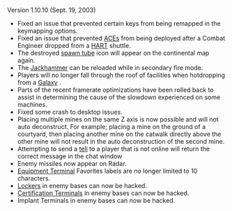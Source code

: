 Version 1.10.10 (Sept. 19, 2003)

- Fixed an issue that prevented certain keys from being remapped in the
  keymapping options.
- Fixed an issue that prevented
  [ACEs](../weapons/Adaptive_Construction_Engine.md) from being deployed after a
  Combat Engineer dropped from a [HART](../terminology/HART.md) shuttle.
- The destroyed [spawn tube](../items/Respawn_Tube.md) icon will appear on the
  continental map again.
- The [Jackhammer](../weapons/Jackhammer.md) can be reloaded while in secondary
  fire mode.
- Players will no longer fall through the roof of facilities when hotdropping
  from a [Galaxy](../vehicles/Galaxy.md) .
- Parts of the recent framerate optimizations have been rolled back to assist in
  determining the cause of the slowdown experienced on some machines.
- Fixed some crash to desktop issues.
- Placing multiple mines on the same Z axis is now possible and will not auto
  deconstruct. For example; placing a mine on the ground of a courtyard, then
  placing another mine on the catwalk directly above the other mine will not
  result in the auto deconstruction of the second mine.
- Attempting to send a [tell](../commands/Tell.md) to a player that is not
  online will return the correct message in the chat window
- Enemy missiles now appear on Radar.
- [Equipment Terminal](../items/Equipment_Terminal.md) Favorites labels are no
  longer limited to 10 characters.
- [Lockers](../items/Lockers.md) in enemy bases can now be hacked.
- [Certification Terminals](../items/Certification_Terminal.md) in enemy bases
  can now be hacked.
- Implant Terminals in enemy bases can now be hacked.

